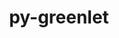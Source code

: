 ---
title: "py-greenlet"
layout: cache
categories: [package, develop]
meta: {"versions": ["1.1.2", "1.1.3", "2.0.2"], "compilers": ["gcc@=11.1.0", "gcc@=7.5.0", "oneapi@=2023.1.0", "oneapi@=2023.2.0"], "oss": ["ubuntu18.04", "ubuntu20.04"], "platforms": ["linux"], "targets": ["ppc64le", "x86_64", "x86_64_v3"], "stacks": ["data-vis-sdk", "e4s", "e4s-oneapi", "e4s-power", "radiuss", "root"], "num_specs": 127, "num_specs_by_stack": {"radiuss": 44, "root": 127, "e4s-power": 36, "e4s-oneapi": 6, "e4s": 29, "data-vis-sdk": 12}}
spec_details: [{"hash": "zixzhtarltabfttwxei7liapzqsd2iea", "compiler": "gcc@=7.5.0", "versions": ["1.1.2"], "os": "ubuntu18.04", "platform": "linux", "target": "x86_64", "variants": [], "stacks": ["radiuss", "root"], "size": "-", "tarball": "https://binaries.spack.io/develop/build_cache/linux-ubuntu18.04-x86_64/gcc-7.5.0/py-greenlet-1.1.2/linux-ubuntu18.04-x86_64-gcc-7.5.0-py-greenlet-1.1.2-zixzhtarltabfttwxei7liapzqsd2iea.spack"}, {"hash": "4pwrhbgjwi4izr4koqevnl427ltfq7xz", "compiler": "gcc@=7.5.0", "versions": ["1.1.2"], "os": "ubuntu18.04", "platform": "linux", "target": "x86_64", "variants": [], "stacks": ["radiuss", "root"], "size": "-", "tarball": "https://binaries.spack.io/develop/build_cache/linux-ubuntu18.04-x86_64/gcc-7.5.0/py-greenlet-1.1.2/linux-ubuntu18.04-x86_64-gcc-7.5.0-py-greenlet-1.1.2-4pwrhbgjwi4izr4koqevnl427ltfq7xz.spack"}, {"hash": "jns46sbsbjzroyjh2tyxp5l6tpdncys2", "compiler": "gcc@=7.5.0", "versions": ["1.1.2"], "os": "ubuntu18.04", "platform": "linux", "target": "x86_64", "variants": [], "stacks": ["radiuss", "root"], "size": "-", "tarball": "https://binaries.spack.io/develop/build_cache/linux-ubuntu18.04-x86_64/gcc-7.5.0/py-greenlet-1.1.2/linux-ubuntu18.04-x86_64-gcc-7.5.0-py-greenlet-1.1.2-jns46sbsbjzroyjh2tyxp5l6tpdncys2.spack"}, {"hash": "dcsx72bwjmvzpm5yoa4azd3ooam7y2pb", "compiler": "gcc@=7.5.0", "versions": ["1.1.3"], "os": "ubuntu18.04", "platform": "linux", "target": "x86_64", "variants": ["build_system=python_pip"], "stacks": ["radiuss", "root"], "size": "-", "tarball": "https://binaries.spack.io/develop/build_cache/linux-ubuntu18.04-x86_64/gcc-7.5.0/py-greenlet-1.1.3/linux-ubuntu18.04-x86_64-gcc-7.5.0-py-greenlet-1.1.3-dcsx72bwjmvzpm5yoa4azd3ooam7y2pb.spack"}, {"hash": "ob4youq7xzgp7fn2vdygspdfaumpiyuy", "compiler": "gcc@=7.5.0", "versions": ["1.1.2"], "os": "ubuntu18.04", "platform": "linux", "target": "x86_64", "variants": [], "stacks": ["radiuss", "root"], "size": "-", "tarball": "https://binaries.spack.io/develop/build_cache/linux-ubuntu18.04-x86_64/gcc-7.5.0/py-greenlet-1.1.2/linux-ubuntu18.04-x86_64-gcc-7.5.0-py-greenlet-1.1.2-ob4youq7xzgp7fn2vdygspdfaumpiyuy.spack"}, {"hash": "wvkv5vhy4ehoekyildslsdmr4mqym3qx", "compiler": "gcc@=7.5.0", "versions": ["1.1.2"], "os": "ubuntu18.04", "platform": "linux", "target": "x86_64", "variants": [], "stacks": ["radiuss", "root"], "size": "-", "tarball": "https://binaries.spack.io/develop/build_cache/linux-ubuntu18.04-x86_64/gcc-7.5.0/py-greenlet-1.1.2/linux-ubuntu18.04-x86_64-gcc-7.5.0-py-greenlet-1.1.2-wvkv5vhy4ehoekyildslsdmr4mqym3qx.spack"}, {"hash": "nhswvchtmstmips4oxmp5d5c5lqs5kau", "compiler": "gcc@=7.5.0", "versions": ["1.1.2"], "os": "ubuntu18.04", "platform": "linux", "target": "x86_64", "variants": [], "stacks": ["radiuss", "root"], "size": "-", "tarball": "https://binaries.spack.io/develop/build_cache/linux-ubuntu18.04-x86_64/gcc-7.5.0/py-greenlet-1.1.2/linux-ubuntu18.04-x86_64-gcc-7.5.0-py-greenlet-1.1.2-nhswvchtmstmips4oxmp5d5c5lqs5kau.spack"}, {"hash": "uqfvxnm7glo5awelgl4euj2tyxpgdxbz", "compiler": "gcc@=7.5.0", "versions": ["1.1.3"], "os": "ubuntu18.04", "platform": "linux", "target": "x86_64", "variants": ["build_system=python_pip"], "stacks": ["radiuss", "root"], "size": "-", "tarball": "https://binaries.spack.io/develop/build_cache/linux-ubuntu18.04-x86_64/gcc-7.5.0/py-greenlet-1.1.3/linux-ubuntu18.04-x86_64-gcc-7.5.0-py-greenlet-1.1.3-uqfvxnm7glo5awelgl4euj2tyxpgdxbz.spack"}, {"hash": "snztmadli2ndj37uz4ahrcgvl6njep5a", "compiler": "gcc@=7.5.0", "versions": ["1.1.2"], "os": "ubuntu18.04", "platform": "linux", "target": "x86_64", "variants": [], "stacks": ["radiuss", "root"], "size": "-", "tarball": "https://binaries.spack.io/develop/build_cache/linux-ubuntu18.04-x86_64/gcc-7.5.0/py-greenlet-1.1.2/linux-ubuntu18.04-x86_64-gcc-7.5.0-py-greenlet-1.1.2-snztmadli2ndj37uz4ahrcgvl6njep5a.spack"}, {"hash": "zjba2atat5rpzr6vao6bh3fvjmlul3df", "compiler": "gcc@=7.5.0", "versions": ["1.1.2"], "os": "ubuntu18.04", "platform": "linux", "target": "x86_64", "variants": [], "stacks": ["radiuss", "root"], "size": "-", "tarball": "https://binaries.spack.io/develop/build_cache/linux-ubuntu18.04-x86_64/gcc-7.5.0/py-greenlet-1.1.2/linux-ubuntu18.04-x86_64-gcc-7.5.0-py-greenlet-1.1.2-zjba2atat5rpzr6vao6bh3fvjmlul3df.spack"}, {"hash": "4iomgicux6swjitumitguawao6swcrxx", "compiler": "gcc@=7.5.0", "versions": ["1.1.2"], "os": "ubuntu18.04", "platform": "linux", "target": "x86_64", "variants": [], "stacks": ["radiuss", "root"], "size": "-", "tarball": "https://binaries.spack.io/develop/build_cache/linux-ubuntu18.04-x86_64/gcc-7.5.0/py-greenlet-1.1.2/linux-ubuntu18.04-x86_64-gcc-7.5.0-py-greenlet-1.1.2-4iomgicux6swjitumitguawao6swcrxx.spack"}, {"hash": "jomncm5brmsdaql3p7hhxeqvnkauoqtl", "compiler": "gcc@=7.5.0", "versions": ["1.1.3"], "os": "ubuntu18.04", "platform": "linux", "target": "x86_64", "variants": ["build_system=python_pip"], "stacks": ["radiuss", "root"], "size": "-", "tarball": "https://binaries.spack.io/develop/build_cache/linux-ubuntu18.04-x86_64/gcc-7.5.0/py-greenlet-1.1.3/linux-ubuntu18.04-x86_64-gcc-7.5.0-py-greenlet-1.1.3-jomncm5brmsdaql3p7hhxeqvnkauoqtl.spack"}, {"hash": "3crqtbscx76twfyqhfm3dm7tcabp6vnm", "compiler": "gcc@=7.5.0", "versions": ["1.1.2"], "os": "ubuntu18.04", "platform": "linux", "target": "x86_64", "variants": [], "stacks": ["radiuss", "root"], "size": "-", "tarball": "https://binaries.spack.io/develop/build_cache/linux-ubuntu18.04-x86_64/gcc-7.5.0/py-greenlet-1.1.2/linux-ubuntu18.04-x86_64-gcc-7.5.0-py-greenlet-1.1.2-3crqtbscx76twfyqhfm3dm7tcabp6vnm.spack"}, {"hash": "qhdw5iuohjx4rkppupb2pqhypb6yrkac", "compiler": "gcc@=7.5.0", "versions": ["1.1.2"], "os": "ubuntu18.04", "platform": "linux", "target": "x86_64", "variants": [], "stacks": ["radiuss", "root"], "size": "-", "tarball": "https://binaries.spack.io/develop/build_cache/linux-ubuntu18.04-x86_64/gcc-7.5.0/py-greenlet-1.1.2/linux-ubuntu18.04-x86_64-gcc-7.5.0-py-greenlet-1.1.2-qhdw5iuohjx4rkppupb2pqhypb6yrkac.spack"}, {"hash": "647soltau3d3wz566qpewuhvlspvmxlc", "compiler": "gcc@=7.5.0", "versions": ["1.1.2"], "os": "ubuntu18.04", "platform": "linux", "target": "x86_64", "variants": [], "stacks": ["radiuss", "root"], "size": "-", "tarball": "https://binaries.spack.io/develop/build_cache/linux-ubuntu18.04-x86_64/gcc-7.5.0/py-greenlet-1.1.2/linux-ubuntu18.04-x86_64-gcc-7.5.0-py-greenlet-1.1.2-647soltau3d3wz566qpewuhvlspvmxlc.spack"}, {"hash": "doaqdx64gyg37epam6q27n6hosvvddak", "compiler": "gcc@=7.5.0", "versions": ["1.1.2"], "os": "ubuntu18.04", "platform": "linux", "target": "x86_64", "variants": [], "stacks": ["radiuss", "root"], "size": "-", "tarball": "https://binaries.spack.io/develop/build_cache/linux-ubuntu18.04-x86_64/gcc-7.5.0/py-greenlet-1.1.2/linux-ubuntu18.04-x86_64-gcc-7.5.0-py-greenlet-1.1.2-doaqdx64gyg37epam6q27n6hosvvddak.spack"}, {"hash": "gpj46k7a5aub42hczrg5rnio4ssdo4ov", "compiler": "gcc@=7.5.0", "versions": ["1.1.2"], "os": "ubuntu18.04", "platform": "linux", "target": "x86_64", "variants": [], "stacks": ["radiuss", "root"], "size": "-", "tarball": "https://binaries.spack.io/develop/build_cache/linux-ubuntu18.04-x86_64/gcc-7.5.0/py-greenlet-1.1.2/linux-ubuntu18.04-x86_64-gcc-7.5.0-py-greenlet-1.1.2-gpj46k7a5aub42hczrg5rnio4ssdo4ov.spack"}, {"hash": "kyw5aqahrybeufzdyze2qjddgjadtoxj", "compiler": "gcc@=7.5.0", "versions": ["1.1.2"], "os": "ubuntu18.04", "platform": "linux", "target": "x86_64", "variants": [], "stacks": ["radiuss", "root"], "size": "-", "tarball": "https://binaries.spack.io/develop/build_cache/linux-ubuntu18.04-x86_64/gcc-7.5.0/py-greenlet-1.1.2/linux-ubuntu18.04-x86_64-gcc-7.5.0-py-greenlet-1.1.2-kyw5aqahrybeufzdyze2qjddgjadtoxj.spack"}, {"hash": "yfs4me3ddybyf5zwo3besdwabftquon5", "compiler": "gcc@=7.5.0", "versions": ["1.1.2"], "os": "ubuntu18.04", "platform": "linux", "target": "x86_64", "variants": [], "stacks": ["radiuss", "root"], "size": "-", "tarball": "https://binaries.spack.io/develop/build_cache/linux-ubuntu18.04-x86_64/gcc-7.5.0/py-greenlet-1.1.2/linux-ubuntu18.04-x86_64-gcc-7.5.0-py-greenlet-1.1.2-yfs4me3ddybyf5zwo3besdwabftquon5.spack"}, {"hash": "fc3m5evpd67h2xm3mmcy6tezfynszwyq", "compiler": "gcc@=7.5.0", "versions": ["1.1.2"], "os": "ubuntu18.04", "platform": "linux", "target": "x86_64", "variants": [], "stacks": ["radiuss", "root"], "size": "-", "tarball": "https://binaries.spack.io/develop/build_cache/linux-ubuntu18.04-x86_64/gcc-7.5.0/py-greenlet-1.1.2/linux-ubuntu18.04-x86_64-gcc-7.5.0-py-greenlet-1.1.2-fc3m5evpd67h2xm3mmcy6tezfynszwyq.spack"}, {"hash": "hudt7ue36cwjfkmb3ivogrnxycpkuzkc", "compiler": "gcc@=7.5.0", "versions": ["1.1.2"], "os": "ubuntu18.04", "platform": "linux", "target": "x86_64", "variants": [], "stacks": ["radiuss", "root"], "size": "-", "tarball": "https://binaries.spack.io/develop/build_cache/linux-ubuntu18.04-x86_64/gcc-7.5.0/py-greenlet-1.1.2/linux-ubuntu18.04-x86_64-gcc-7.5.0-py-greenlet-1.1.2-hudt7ue36cwjfkmb3ivogrnxycpkuzkc.spack"}, {"hash": "mduq6al5jyawpuoug27ftlgptul2ujov", "compiler": "gcc@=7.5.0", "versions": ["1.1.2"], "os": "ubuntu18.04", "platform": "linux", "target": "x86_64", "variants": [], "stacks": ["radiuss", "root"], "size": "-", "tarball": "https://binaries.spack.io/develop/build_cache/linux-ubuntu18.04-x86_64/gcc-7.5.0/py-greenlet-1.1.2/linux-ubuntu18.04-x86_64-gcc-7.5.0-py-greenlet-1.1.2-mduq6al5jyawpuoug27ftlgptul2ujov.spack"}, {"hash": "wan7ek5na4axdzerzfb6wafnwb4w34wl", "compiler": "gcc@=7.5.0", "versions": ["1.1.2"], "os": "ubuntu18.04", "platform": "linux", "target": "x86_64", "variants": [], "stacks": ["radiuss", "root"], "size": "-", "tarball": "https://binaries.spack.io/develop/build_cache/linux-ubuntu18.04-x86_64/gcc-7.5.0/py-greenlet-1.1.2/linux-ubuntu18.04-x86_64-gcc-7.5.0-py-greenlet-1.1.2-wan7ek5na4axdzerzfb6wafnwb4w34wl.spack"}, {"hash": "hxrkmha7mbozpzy3w5kll5earo2cmp4g", "compiler": "gcc@=7.5.0", "versions": ["1.1.2"], "os": "ubuntu18.04", "platform": "linux", "target": "x86_64", "variants": [], "stacks": ["radiuss", "root"], "size": "-", "tarball": "https://binaries.spack.io/develop/build_cache/linux-ubuntu18.04-x86_64/gcc-7.5.0/py-greenlet-1.1.2/linux-ubuntu18.04-x86_64-gcc-7.5.0-py-greenlet-1.1.2-hxrkmha7mbozpzy3w5kll5earo2cmp4g.spack"}, {"hash": "tux26wy2xgcmlkm22bqco2l4pgrmbnqt", "compiler": "gcc@=7.5.0", "versions": ["1.1.2"], "os": "ubuntu18.04", "platform": "linux", "target": "x86_64", "variants": [], "stacks": ["radiuss", "root"], "size": "-", "tarball": "https://binaries.spack.io/develop/build_cache/linux-ubuntu18.04-x86_64/gcc-7.5.0/py-greenlet-1.1.2/linux-ubuntu18.04-x86_64-gcc-7.5.0-py-greenlet-1.1.2-tux26wy2xgcmlkm22bqco2l4pgrmbnqt.spack"}, {"hash": "2paqyi4uv2hnssvwedgnhzrtb5hzmkub", "compiler": "gcc@=7.5.0", "versions": ["1.1.2"], "os": "ubuntu18.04", "platform": "linux", "target": "x86_64", "variants": [], "stacks": ["radiuss", "root"], "size": "-", "tarball": "https://binaries.spack.io/develop/build_cache/linux-ubuntu18.04-x86_64/gcc-7.5.0/py-greenlet-1.1.2/linux-ubuntu18.04-x86_64-gcc-7.5.0-py-greenlet-1.1.2-2paqyi4uv2hnssvwedgnhzrtb5hzmkub.spack"}, {"hash": "ltssfgy6lfb4zdqobivdoan3eehory4s", "compiler": "gcc@=7.5.0", "versions": ["1.1.2"], "os": "ubuntu18.04", "platform": "linux", "target": "x86_64", "variants": [], "stacks": ["radiuss", "root"], "size": "-", "tarball": "https://binaries.spack.io/develop/build_cache/linux-ubuntu18.04-x86_64/gcc-7.5.0/py-greenlet-1.1.2/linux-ubuntu18.04-x86_64-gcc-7.5.0-py-greenlet-1.1.2-ltssfgy6lfb4zdqobivdoan3eehory4s.spack"}, {"hash": "omqp4cvrdpf67v74ov7pgnoddn65sgni", "compiler": "gcc@=7.5.0", "versions": ["1.1.2"], "os": "ubuntu18.04", "platform": "linux", "target": "x86_64", "variants": [], "stacks": ["radiuss", "root"], "size": "-", "tarball": "https://binaries.spack.io/develop/build_cache/linux-ubuntu18.04-x86_64/gcc-7.5.0/py-greenlet-1.1.2/linux-ubuntu18.04-x86_64-gcc-7.5.0-py-greenlet-1.1.2-omqp4cvrdpf67v74ov7pgnoddn65sgni.spack"}, {"hash": "2x3cno3thrmjbfrgs5wzwv63sv2snl7v", "compiler": "gcc@=7.5.0", "versions": ["1.1.2"], "os": "ubuntu18.04", "platform": "linux", "target": "x86_64", "variants": [], "stacks": ["radiuss", "root"], "size": "-", "tarball": "https://binaries.spack.io/develop/build_cache/linux-ubuntu18.04-x86_64/gcc-7.5.0/py-greenlet-1.1.2/linux-ubuntu18.04-x86_64-gcc-7.5.0-py-greenlet-1.1.2-2x3cno3thrmjbfrgs5wzwv63sv2snl7v.spack"}, {"hash": "l555zuvsl7tc5kjxicq2vcvx4i3qpusz", "compiler": "gcc@=7.5.0", "versions": ["1.1.2"], "os": "ubuntu18.04", "platform": "linux", "target": "x86_64", "variants": [], "stacks": ["radiuss", "root"], "size": "-", "tarball": "https://binaries.spack.io/develop/build_cache/linux-ubuntu18.04-x86_64/gcc-7.5.0/py-greenlet-1.1.2/linux-ubuntu18.04-x86_64-gcc-7.5.0-py-greenlet-1.1.2-l555zuvsl7tc5kjxicq2vcvx4i3qpusz.spack"}, {"hash": "7dvvgjx3ehh3ll3yk3v3ktbc7aigiymi", "compiler": "gcc@=7.5.0", "versions": ["1.1.2"], "os": "ubuntu18.04", "platform": "linux", "target": "x86_64", "variants": [], "stacks": ["radiuss", "root"], "size": "-", "tarball": "https://binaries.spack.io/develop/build_cache/linux-ubuntu18.04-x86_64/gcc-7.5.0/py-greenlet-1.1.2/linux-ubuntu18.04-x86_64-gcc-7.5.0-py-greenlet-1.1.2-7dvvgjx3ehh3ll3yk3v3ktbc7aigiymi.spack"}, {"hash": "alrldbynmje6dbjwf6sz5jztc4r7l52v", "compiler": "gcc@=7.5.0", "versions": ["2.0.2"], "os": "ubuntu18.04", "platform": "linux", "target": "x86_64", "variants": ["build_system=python_pip"], "stacks": ["radiuss", "root"], "size": "-", "tarball": "https://binaries.spack.io/develop/build_cache/linux-ubuntu18.04-x86_64/gcc-7.5.0/py-greenlet-2.0.2/linux-ubuntu18.04-x86_64-gcc-7.5.0-py-greenlet-2.0.2-alrldbynmje6dbjwf6sz5jztc4r7l52v.spack"}, {"hash": "vywm5d7p2owazqt2xum3gxrzbrki5tfh", "compiler": "gcc@=7.5.0", "versions": ["1.1.2"], "os": "ubuntu18.04", "platform": "linux", "target": "x86_64", "variants": [], "stacks": ["radiuss", "root"], "size": "-", "tarball": "https://binaries.spack.io/develop/build_cache/linux-ubuntu18.04-x86_64/gcc-7.5.0/py-greenlet-1.1.2/linux-ubuntu18.04-x86_64-gcc-7.5.0-py-greenlet-1.1.2-vywm5d7p2owazqt2xum3gxrzbrki5tfh.spack"}, {"hash": "7gcwf7hxxdix4vgs435uub4hkr5trw5i", "compiler": "gcc@=7.5.0", "versions": ["1.1.2"], "os": "ubuntu18.04", "platform": "linux", "target": "x86_64", "variants": [], "stacks": ["radiuss", "root"], "size": "-", "tarball": "https://binaries.spack.io/develop/build_cache/linux-ubuntu18.04-x86_64/gcc-7.5.0/py-greenlet-1.1.2/linux-ubuntu18.04-x86_64-gcc-7.5.0-py-greenlet-1.1.2-7gcwf7hxxdix4vgs435uub4hkr5trw5i.spack"}, {"hash": "7mqgh5xsnlicx64yclcvmpoytnnxdwak", "compiler": "gcc@=7.5.0", "versions": ["2.0.2"], "os": "ubuntu18.04", "platform": "linux", "target": "x86_64_v3", "variants": ["build_system=python_pip"], "stacks": ["radiuss", "root"], "size": "-", "tarball": "https://binaries.spack.io/develop/build_cache/linux-ubuntu18.04-x86_64_v3/gcc-7.5.0/py-greenlet-2.0.2/linux-ubuntu18.04-x86_64_v3-gcc-7.5.0-py-greenlet-2.0.2-7mqgh5xsnlicx64yclcvmpoytnnxdwak.spack"}, {"hash": "q2mh3a5cejhnkxbd7nzpqahb5fnkpuki", "compiler": "gcc@=7.5.0", "versions": ["2.0.2"], "os": "ubuntu18.04", "platform": "linux", "target": "x86_64_v3", "variants": ["build_system=python_pip"], "stacks": ["radiuss", "root"], "size": "-", "tarball": "https://binaries.spack.io/develop/build_cache/linux-ubuntu18.04-x86_64_v3/gcc-7.5.0/py-greenlet-2.0.2/linux-ubuntu18.04-x86_64_v3-gcc-7.5.0-py-greenlet-2.0.2-q2mh3a5cejhnkxbd7nzpqahb5fnkpuki.spack"}, {"hash": "orohjrhxvvpevzpsh5hbruvqabkrcfl6", "compiler": "gcc@=7.5.0", "versions": ["2.0.2"], "os": "ubuntu18.04", "platform": "linux", "target": "x86_64_v3", "variants": ["build_system=python_pip"], "stacks": ["radiuss", "root"], "size": "-", "tarball": "https://binaries.spack.io/develop/build_cache/linux-ubuntu18.04-x86_64_v3/gcc-7.5.0/py-greenlet-2.0.2/linux-ubuntu18.04-x86_64_v3-gcc-7.5.0-py-greenlet-2.0.2-orohjrhxvvpevzpsh5hbruvqabkrcfl6.spack"}, {"hash": "qcd76tojsw2h4kkgzkdu2tbidwbkb6uc", "compiler": "gcc@=7.5.0", "versions": ["2.0.2"], "os": "ubuntu18.04", "platform": "linux", "target": "x86_64_v3", "variants": ["build_system=python_pip"], "stacks": ["radiuss", "root"], "size": "-", "tarball": "https://binaries.spack.io/develop/build_cache/linux-ubuntu18.04-x86_64_v3/gcc-7.5.0/py-greenlet-2.0.2/linux-ubuntu18.04-x86_64_v3-gcc-7.5.0-py-greenlet-2.0.2-qcd76tojsw2h4kkgzkdu2tbidwbkb6uc.spack"}, {"hash": "mr5i5ar3acrohpkhbna5miutipcvde7v", "compiler": "gcc@=7.5.0", "versions": ["2.0.2"], "os": "ubuntu18.04", "platform": "linux", "target": "x86_64_v3", "variants": ["build_system=python_pip"], "stacks": ["radiuss", "root"], "size": "-", "tarball": "https://binaries.spack.io/develop/build_cache/linux-ubuntu18.04-x86_64_v3/gcc-7.5.0/py-greenlet-2.0.2/linux-ubuntu18.04-x86_64_v3-gcc-7.5.0-py-greenlet-2.0.2-mr5i5ar3acrohpkhbna5miutipcvde7v.spack"}, {"hash": "qkhrja7vpldh6oe6lv6wdsmqaymbgz5x", "compiler": "gcc@=7.5.0", "versions": ["2.0.2"], "os": "ubuntu18.04", "platform": "linux", "target": "x86_64_v3", "variants": ["build_system=python_pip"], "stacks": ["radiuss", "root"], "size": "-", "tarball": "https://binaries.spack.io/develop/build_cache/linux-ubuntu18.04-x86_64_v3/gcc-7.5.0/py-greenlet-2.0.2/linux-ubuntu18.04-x86_64_v3-gcc-7.5.0-py-greenlet-2.0.2-qkhrja7vpldh6oe6lv6wdsmqaymbgz5x.spack"}, {"hash": "ftusyn2ljo6cewt22kbbwwanlfht6vej", "compiler": "gcc@=7.5.0", "versions": ["2.0.2"], "os": "ubuntu18.04", "platform": "linux", "target": "x86_64_v3", "variants": ["build_system=python_pip"], "stacks": ["radiuss", "root"], "size": "-", "tarball": "https://binaries.spack.io/develop/build_cache/linux-ubuntu18.04-x86_64_v3/gcc-7.5.0/py-greenlet-2.0.2/linux-ubuntu18.04-x86_64_v3-gcc-7.5.0-py-greenlet-2.0.2-ftusyn2ljo6cewt22kbbwwanlfht6vej.spack"}, {"hash": "dg4m5sgkzanbmzk62y7b5caomi5x33dq", "compiler": "gcc@=7.5.0", "versions": ["2.0.2"], "os": "ubuntu18.04", "platform": "linux", "target": "x86_64_v3", "variants": ["build_system=python_pip"], "stacks": ["radiuss", "root"], "size": "-", "tarball": "https://binaries.spack.io/develop/build_cache/linux-ubuntu18.04-x86_64_v3/gcc-7.5.0/py-greenlet-2.0.2/linux-ubuntu18.04-x86_64_v3-gcc-7.5.0-py-greenlet-2.0.2-dg4m5sgkzanbmzk62y7b5caomi5x33dq.spack"}, {"hash": "tihxfckfk4j2gnpk2jdgunahwyuilz42", "compiler": "gcc@=7.5.0", "versions": ["2.0.2"], "os": "ubuntu18.04", "platform": "linux", "target": "x86_64_v3", "variants": ["build_system=python_pip"], "stacks": ["radiuss", "root"], "size": "-", "tarball": "https://binaries.spack.io/develop/build_cache/linux-ubuntu18.04-x86_64_v3/gcc-7.5.0/py-greenlet-2.0.2/linux-ubuntu18.04-x86_64_v3-gcc-7.5.0-py-greenlet-2.0.2-tihxfckfk4j2gnpk2jdgunahwyuilz42.spack"}, {"hash": "q7wgt7rocv5frkim37rfbwan5g3lun2e", "compiler": "gcc@=7.5.0", "versions": ["2.0.2"], "os": "ubuntu18.04", "platform": "linux", "target": "x86_64_v3", "variants": ["build_system=python_pip"], "stacks": ["radiuss", "root"], "size": "-", "tarball": "https://binaries.spack.io/develop/build_cache/linux-ubuntu18.04-x86_64_v3/gcc-7.5.0/py-greenlet-2.0.2/linux-ubuntu18.04-x86_64_v3-gcc-7.5.0-py-greenlet-2.0.2-q7wgt7rocv5frkim37rfbwan5g3lun2e.spack"}, {"hash": "csodt66uiaejjftvme4yi3i3s4ygssoz", "compiler": "gcc@=11.1.0", "versions": ["2.0.2"], "os": "ubuntu20.04", "platform": "linux", "target": "ppc64le", "variants": ["build_system=python_pip"], "stacks": ["e4s-power", "root"], "size": "-", "tarball": "https://binaries.spack.io/develop/build_cache/linux-ubuntu20.04-ppc64le/gcc-11.1.0/py-greenlet-2.0.2/linux-ubuntu20.04-ppc64le-gcc-11.1.0-py-greenlet-2.0.2-csodt66uiaejjftvme4yi3i3s4ygssoz.spack"}, {"hash": "cjp7xvpnome7segoad43m7p34j7rhsjj", "compiler": "gcc@=11.1.0", "versions": ["2.0.2"], "os": "ubuntu20.04", "platform": "linux", "target": "ppc64le", "variants": ["build_system=python_pip"], "stacks": ["e4s-power", "root"], "size": "-", "tarball": "https://binaries.spack.io/develop/build_cache/linux-ubuntu20.04-ppc64le/gcc-11.1.0/py-greenlet-2.0.2/linux-ubuntu20.04-ppc64le-gcc-11.1.0-py-greenlet-2.0.2-cjp7xvpnome7segoad43m7p34j7rhsjj.spack"}, {"hash": "xoftrrdeu5r3igl5u2h7ajimfupi2xvu", "compiler": "gcc@=11.1.0", "versions": ["2.0.2"], "os": "ubuntu20.04", "platform": "linux", "target": "ppc64le", "variants": ["build_system=python_pip"], "stacks": ["e4s-power", "root"], "size": "-", "tarball": "https://binaries.spack.io/develop/build_cache/linux-ubuntu20.04-ppc64le/gcc-11.1.0/py-greenlet-2.0.2/linux-ubuntu20.04-ppc64le-gcc-11.1.0-py-greenlet-2.0.2-xoftrrdeu5r3igl5u2h7ajimfupi2xvu.spack"}, {"hash": "lecv4rno74ckglqa2mzpnq7jfbk62b3a", "compiler": "gcc@=11.1.0", "versions": ["2.0.2"], "os": "ubuntu20.04", "platform": "linux", "target": "ppc64le", "variants": ["build_system=python_pip"], "stacks": ["e4s-power", "root"], "size": "-", "tarball": "https://binaries.spack.io/develop/build_cache/linux-ubuntu20.04-ppc64le/gcc-11.1.0/py-greenlet-2.0.2/linux-ubuntu20.04-ppc64le-gcc-11.1.0-py-greenlet-2.0.2-lecv4rno74ckglqa2mzpnq7jfbk62b3a.spack"}, {"hash": "jxvqdqo2h34fygybqueiuvhnp22lfmzt", "compiler": "gcc@=11.1.0", "versions": ["2.0.2"], "os": "ubuntu20.04", "platform": "linux", "target": "ppc64le", "variants": ["build_system=python_pip"], "stacks": ["e4s-power", "root"], "size": "-", "tarball": "https://binaries.spack.io/develop/build_cache/linux-ubuntu20.04-ppc64le/gcc-11.1.0/py-greenlet-2.0.2/linux-ubuntu20.04-ppc64le-gcc-11.1.0-py-greenlet-2.0.2-jxvqdqo2h34fygybqueiuvhnp22lfmzt.spack"}, {"hash": "pe2wpwmyzaauvfxjdz52yvtuezglhqef", "compiler": "gcc@=11.1.0", "versions": ["2.0.2"], "os": "ubuntu20.04", "platform": "linux", "target": "ppc64le", "variants": ["build_system=python_pip"], "stacks": ["e4s-power", "root"], "size": "-", "tarball": "https://binaries.spack.io/develop/build_cache/linux-ubuntu20.04-ppc64le/gcc-11.1.0/py-greenlet-2.0.2/linux-ubuntu20.04-ppc64le-gcc-11.1.0-py-greenlet-2.0.2-pe2wpwmyzaauvfxjdz52yvtuezglhqef.spack"}, {"hash": "cbs56dtnain4oosbwpctrbm5sosvzrzd", "compiler": "gcc@=11.1.0", "versions": ["2.0.2"], "os": "ubuntu20.04", "platform": "linux", "target": "ppc64le", "variants": ["build_system=python_pip"], "stacks": ["e4s-power", "root"], "size": "-", "tarball": "https://binaries.spack.io/develop/build_cache/linux-ubuntu20.04-ppc64le/gcc-11.1.0/py-greenlet-2.0.2/linux-ubuntu20.04-ppc64le-gcc-11.1.0-py-greenlet-2.0.2-cbs56dtnain4oosbwpctrbm5sosvzrzd.spack"}, {"hash": "occiwfn3ibisqbyfvhabkug5exrhnupk", "compiler": "gcc@=11.1.0", "versions": ["2.0.2"], "os": "ubuntu20.04", "platform": "linux", "target": "ppc64le", "variants": ["build_system=python_pip"], "stacks": ["e4s-power", "root"], "size": "-", "tarball": "https://binaries.spack.io/develop/build_cache/linux-ubuntu20.04-ppc64le/gcc-11.1.0/py-greenlet-2.0.2/linux-ubuntu20.04-ppc64le-gcc-11.1.0-py-greenlet-2.0.2-occiwfn3ibisqbyfvhabkug5exrhnupk.spack"}, {"hash": "ua7lls6t6tiuekrdo5l6ay3n72qq3jaw", "compiler": "gcc@=11.1.0", "versions": ["2.0.2"], "os": "ubuntu20.04", "platform": "linux", "target": "ppc64le", "variants": ["build_system=python_pip"], "stacks": ["e4s-power", "root"], "size": "-", "tarball": "https://binaries.spack.io/develop/build_cache/linux-ubuntu20.04-ppc64le/gcc-11.1.0/py-greenlet-2.0.2/linux-ubuntu20.04-ppc64le-gcc-11.1.0-py-greenlet-2.0.2-ua7lls6t6tiuekrdo5l6ay3n72qq3jaw.spack"}, {"hash": "2rb3fpere42i2joamifzccqip4afbbab", "compiler": "gcc@=11.1.0", "versions": ["2.0.2"], "os": "ubuntu20.04", "platform": "linux", "target": "ppc64le", "variants": ["build_system=python_pip"], "stacks": ["e4s-power", "root"], "size": "-", "tarball": "https://binaries.spack.io/develop/build_cache/linux-ubuntu20.04-ppc64le/gcc-11.1.0/py-greenlet-2.0.2/linux-ubuntu20.04-ppc64le-gcc-11.1.0-py-greenlet-2.0.2-2rb3fpere42i2joamifzccqip4afbbab.spack"}, {"hash": "ztwa62viglut6xjf6qca7jceg4ojsj35", "compiler": "gcc@=11.1.0", "versions": ["2.0.2"], "os": "ubuntu20.04", "platform": "linux", "target": "ppc64le", "variants": ["build_system=python_pip"], "stacks": ["e4s-power", "root"], "size": "-", "tarball": "https://binaries.spack.io/develop/build_cache/linux-ubuntu20.04-ppc64le/gcc-11.1.0/py-greenlet-2.0.2/linux-ubuntu20.04-ppc64le-gcc-11.1.0-py-greenlet-2.0.2-ztwa62viglut6xjf6qca7jceg4ojsj35.spack"}, {"hash": "llkuqgrf6nj3seyl3vefpzugxgbagwez", "compiler": "gcc@=11.1.0", "versions": ["2.0.2"], "os": "ubuntu20.04", "platform": "linux", "target": "ppc64le", "variants": ["build_system=python_pip"], "stacks": ["e4s-power", "root"], "size": "-", "tarball": "https://binaries.spack.io/develop/build_cache/linux-ubuntu20.04-ppc64le/gcc-11.1.0/py-greenlet-2.0.2/linux-ubuntu20.04-ppc64le-gcc-11.1.0-py-greenlet-2.0.2-llkuqgrf6nj3seyl3vefpzugxgbagwez.spack"}, {"hash": "2hcj4ugwhgujzb52jw6ug5b7tvnpxmng", "compiler": "gcc@=11.1.0", "versions": ["2.0.2"], "os": "ubuntu20.04", "platform": "linux", "target": "ppc64le", "variants": ["build_system=python_pip"], "stacks": ["e4s-power", "root"], "size": "-", "tarball": "https://binaries.spack.io/develop/build_cache/linux-ubuntu20.04-ppc64le/gcc-11.1.0/py-greenlet-2.0.2/linux-ubuntu20.04-ppc64le-gcc-11.1.0-py-greenlet-2.0.2-2hcj4ugwhgujzb52jw6ug5b7tvnpxmng.spack"}, {"hash": "h2pzlsts4h2d37k6rrblc4klwfukkflw", "compiler": "gcc@=11.1.0", "versions": ["2.0.2"], "os": "ubuntu20.04", "platform": "linux", "target": "ppc64le", "variants": ["build_system=python_pip"], "stacks": ["e4s-power", "root"], "size": "-", "tarball": "https://binaries.spack.io/develop/build_cache/linux-ubuntu20.04-ppc64le/gcc-11.1.0/py-greenlet-2.0.2/linux-ubuntu20.04-ppc64le-gcc-11.1.0-py-greenlet-2.0.2-h2pzlsts4h2d37k6rrblc4klwfukkflw.spack"}, {"hash": "6i3vcn5dz3in4czhiukkfykpqe3o5es6", "compiler": "gcc@=11.1.0", "versions": ["2.0.2"], "os": "ubuntu20.04", "platform": "linux", "target": "ppc64le", "variants": ["build_system=python_pip"], "stacks": ["e4s-power", "root"], "size": "-", "tarball": "https://binaries.spack.io/develop/build_cache/linux-ubuntu20.04-ppc64le/gcc-11.1.0/py-greenlet-2.0.2/linux-ubuntu20.04-ppc64le-gcc-11.1.0-py-greenlet-2.0.2-6i3vcn5dz3in4czhiukkfykpqe3o5es6.spack"}, {"hash": "gnmtt7d3ywjeiomnwto4ckqm5h5cuhyx", "compiler": "gcc@=11.1.0", "versions": ["2.0.2"], "os": "ubuntu20.04", "platform": "linux", "target": "ppc64le", "variants": ["build_system=python_pip"], "stacks": ["e4s-power", "root"], "size": "-", "tarball": "https://binaries.spack.io/develop/build_cache/linux-ubuntu20.04-ppc64le/gcc-11.1.0/py-greenlet-2.0.2/linux-ubuntu20.04-ppc64le-gcc-11.1.0-py-greenlet-2.0.2-gnmtt7d3ywjeiomnwto4ckqm5h5cuhyx.spack"}, {"hash": "6xmnqpwoprg5wo4ldwyoyjminwt62ph3", "compiler": "gcc@=11.1.0", "versions": ["2.0.2"], "os": "ubuntu20.04", "platform": "linux", "target": "ppc64le", "variants": ["build_system=python_pip"], "stacks": ["e4s-power", "root"], "size": "-", "tarball": "https://binaries.spack.io/develop/build_cache/linux-ubuntu20.04-ppc64le/gcc-11.1.0/py-greenlet-2.0.2/linux-ubuntu20.04-ppc64le-gcc-11.1.0-py-greenlet-2.0.2-6xmnqpwoprg5wo4ldwyoyjminwt62ph3.spack"}, {"hash": "fgym4cn32j7p5mq2wx5ndmfxzb7eimhd", "compiler": "gcc@=11.1.0", "versions": ["2.0.2"], "os": "ubuntu20.04", "platform": "linux", "target": "ppc64le", "variants": ["build_system=python_pip"], "stacks": ["e4s-power", "root"], "size": "-", "tarball": "https://binaries.spack.io/develop/build_cache/linux-ubuntu20.04-ppc64le/gcc-11.1.0/py-greenlet-2.0.2/linux-ubuntu20.04-ppc64le-gcc-11.1.0-py-greenlet-2.0.2-fgym4cn32j7p5mq2wx5ndmfxzb7eimhd.spack"}, {"hash": "enaxyfvqawory2q75nzgrfegy456bam2", "compiler": "gcc@=11.1.0", "versions": ["2.0.2"], "os": "ubuntu20.04", "platform": "linux", "target": "ppc64le", "variants": ["build_system=python_pip"], "stacks": ["e4s-power", "root"], "size": "-", "tarball": "https://binaries.spack.io/develop/build_cache/linux-ubuntu20.04-ppc64le/gcc-11.1.0/py-greenlet-2.0.2/linux-ubuntu20.04-ppc64le-gcc-11.1.0-py-greenlet-2.0.2-enaxyfvqawory2q75nzgrfegy456bam2.spack"}, {"hash": "twp5dcsbaxnh5l7lqebcnodnporm7k7j", "compiler": "gcc@=11.1.0", "versions": ["2.0.2"], "os": "ubuntu20.04", "platform": "linux", "target": "ppc64le", "variants": ["build_system=python_pip"], "stacks": ["e4s-power", "root"], "size": "-", "tarball": "https://binaries.spack.io/develop/build_cache/linux-ubuntu20.04-ppc64le/gcc-11.1.0/py-greenlet-2.0.2/linux-ubuntu20.04-ppc64le-gcc-11.1.0-py-greenlet-2.0.2-twp5dcsbaxnh5l7lqebcnodnporm7k7j.spack"}, {"hash": "t462srfrqmupur25ljvofbe2ogj6uljp", "compiler": "gcc@=11.1.0", "versions": ["2.0.2"], "os": "ubuntu20.04", "platform": "linux", "target": "ppc64le", "variants": ["build_system=python_pip"], "stacks": ["e4s-power", "root"], "size": "-", "tarball": "https://binaries.spack.io/develop/build_cache/linux-ubuntu20.04-ppc64le/gcc-11.1.0/py-greenlet-2.0.2/linux-ubuntu20.04-ppc64le-gcc-11.1.0-py-greenlet-2.0.2-t462srfrqmupur25ljvofbe2ogj6uljp.spack"}, {"hash": "sqcqljefozokqya2qe4h3koooozk6vbo", "compiler": "gcc@=11.1.0", "versions": ["2.0.2"], "os": "ubuntu20.04", "platform": "linux", "target": "ppc64le", "variants": ["build_system=python_pip"], "stacks": ["e4s-power", "root"], "size": "-", "tarball": "https://binaries.spack.io/develop/build_cache/linux-ubuntu20.04-ppc64le/gcc-11.1.0/py-greenlet-2.0.2/linux-ubuntu20.04-ppc64le-gcc-11.1.0-py-greenlet-2.0.2-sqcqljefozokqya2qe4h3koooozk6vbo.spack"}, {"hash": "rmbknzn4bjejstdzqbbi3jj6ywxd5oly", "compiler": "gcc@=11.1.0", "versions": ["2.0.2"], "os": "ubuntu20.04", "platform": "linux", "target": "ppc64le", "variants": ["build_system=python_pip"], "stacks": ["e4s-power", "root"], "size": "-", "tarball": "https://binaries.spack.io/develop/build_cache/linux-ubuntu20.04-ppc64le/gcc-11.1.0/py-greenlet-2.0.2/linux-ubuntu20.04-ppc64le-gcc-11.1.0-py-greenlet-2.0.2-rmbknzn4bjejstdzqbbi3jj6ywxd5oly.spack"}, {"hash": "ha2yk7axcgmeopva6udds3xtjiol7svt", "compiler": "gcc@=11.1.0", "versions": ["2.0.2"], "os": "ubuntu20.04", "platform": "linux", "target": "ppc64le", "variants": ["build_system=python_pip"], "stacks": ["e4s-power", "root"], "size": "-", "tarball": "https://binaries.spack.io/develop/build_cache/linux-ubuntu20.04-ppc64le/gcc-11.1.0/py-greenlet-2.0.2/linux-ubuntu20.04-ppc64le-gcc-11.1.0-py-greenlet-2.0.2-ha2yk7axcgmeopva6udds3xtjiol7svt.spack"}, {"hash": "kwbi4vbacx4eqd2ofitjmiknlheeo3jr", "compiler": "gcc@=11.1.0", "versions": ["2.0.2"], "os": "ubuntu20.04", "platform": "linux", "target": "ppc64le", "variants": ["build_system=python_pip"], "stacks": ["e4s-power", "root"], "size": "-", "tarball": "https://binaries.spack.io/develop/build_cache/linux-ubuntu20.04-ppc64le/gcc-11.1.0/py-greenlet-2.0.2/linux-ubuntu20.04-ppc64le-gcc-11.1.0-py-greenlet-2.0.2-kwbi4vbacx4eqd2ofitjmiknlheeo3jr.spack"}, {"hash": "bflgczn6xvbssg4niueglhw4odmtv2ke", "compiler": "gcc@=11.1.0", "versions": ["2.0.2"], "os": "ubuntu20.04", "platform": "linux", "target": "ppc64le", "variants": ["build_system=python_pip"], "stacks": ["e4s-power", "root"], "size": "-", "tarball": "https://binaries.spack.io/develop/build_cache/linux-ubuntu20.04-ppc64le/gcc-11.1.0/py-greenlet-2.0.2/linux-ubuntu20.04-ppc64le-gcc-11.1.0-py-greenlet-2.0.2-bflgczn6xvbssg4niueglhw4odmtv2ke.spack"}, {"hash": "nttqtimmv5fyo7eqw4k3pzomggye2jh3", "compiler": "gcc@=11.1.0", "versions": ["2.0.2"], "os": "ubuntu20.04", "platform": "linux", "target": "ppc64le", "variants": ["build_system=python_pip"], "stacks": ["e4s-power", "root"], "size": "-", "tarball": "https://binaries.spack.io/develop/build_cache/linux-ubuntu20.04-ppc64le/gcc-11.1.0/py-greenlet-2.0.2/linux-ubuntu20.04-ppc64le-gcc-11.1.0-py-greenlet-2.0.2-nttqtimmv5fyo7eqw4k3pzomggye2jh3.spack"}, {"hash": "cbjefdym5ou6xcmj64x3e4nfnodgihnh", "compiler": "gcc@=11.1.0", "versions": ["2.0.2"], "os": "ubuntu20.04", "platform": "linux", "target": "ppc64le", "variants": ["build_system=python_pip"], "stacks": ["e4s-power", "root"], "size": "-", "tarball": "https://binaries.spack.io/develop/build_cache/linux-ubuntu20.04-ppc64le/gcc-11.1.0/py-greenlet-2.0.2/linux-ubuntu20.04-ppc64le-gcc-11.1.0-py-greenlet-2.0.2-cbjefdym5ou6xcmj64x3e4nfnodgihnh.spack"}, {"hash": "4pubrik5db6k3hrtjydpsgrmkcrn5wzc", "compiler": "gcc@=11.1.0", "versions": ["2.0.2"], "os": "ubuntu20.04", "platform": "linux", "target": "ppc64le", "variants": ["build_system=python_pip"], "stacks": ["e4s-power", "root"], "size": "-", "tarball": "https://binaries.spack.io/develop/build_cache/linux-ubuntu20.04-ppc64le/gcc-11.1.0/py-greenlet-2.0.2/linux-ubuntu20.04-ppc64le-gcc-11.1.0-py-greenlet-2.0.2-4pubrik5db6k3hrtjydpsgrmkcrn5wzc.spack"}, {"hash": "qzpddcw4p6pfxbbre4nqqpz46cf7fues", "compiler": "gcc@=11.1.0", "versions": ["2.0.2"], "os": "ubuntu20.04", "platform": "linux", "target": "ppc64le", "variants": ["build_system=python_pip"], "stacks": ["e4s-power", "root"], "size": "-", "tarball": "https://binaries.spack.io/develop/build_cache/linux-ubuntu20.04-ppc64le/gcc-11.1.0/py-greenlet-2.0.2/linux-ubuntu20.04-ppc64le-gcc-11.1.0-py-greenlet-2.0.2-qzpddcw4p6pfxbbre4nqqpz46cf7fues.spack"}, {"hash": "dpytcgcfqybvat2d7jxz34dvjppxvw2u", "compiler": "gcc@=11.1.0", "versions": ["1.1.3"], "os": "ubuntu20.04", "platform": "linux", "target": "ppc64le", "variants": ["build_system=python_pip"], "stacks": ["e4s-power", "root"], "size": "-", "tarball": "https://binaries.spack.io/develop/build_cache/linux-ubuntu20.04-ppc64le/gcc-11.1.0/py-greenlet-1.1.3/linux-ubuntu20.04-ppc64le-gcc-11.1.0-py-greenlet-1.1.3-dpytcgcfqybvat2d7jxz34dvjppxvw2u.spack"}, {"hash": "hp3j4uidfs6ctsnfmnybkpevtyukmy7w", "compiler": "gcc@=11.1.0", "versions": ["1.1.3"], "os": "ubuntu20.04", "platform": "linux", "target": "ppc64le", "variants": ["build_system=python_pip"], "stacks": ["e4s-power", "root"], "size": "-", "tarball": "https://binaries.spack.io/develop/build_cache/linux-ubuntu20.04-ppc64le/gcc-11.1.0/py-greenlet-1.1.3/linux-ubuntu20.04-ppc64le-gcc-11.1.0-py-greenlet-1.1.3-hp3j4uidfs6ctsnfmnybkpevtyukmy7w.spack"}, {"hash": "dqsmnh2bzynpkcwhpvsjmcrgskqtl77o", "compiler": "gcc@=11.1.0", "versions": ["2.0.2"], "os": "ubuntu20.04", "platform": "linux", "target": "ppc64le", "variants": ["build_system=python_pip"], "stacks": ["e4s-power", "root"], "size": "-", "tarball": "https://binaries.spack.io/develop/build_cache/linux-ubuntu20.04-ppc64le/gcc-11.1.0/py-greenlet-2.0.2/linux-ubuntu20.04-ppc64le-gcc-11.1.0-py-greenlet-2.0.2-dqsmnh2bzynpkcwhpvsjmcrgskqtl77o.spack"}, {"hash": "iduinsjxgi5uzxd7k4vbedryppfbtcec", "compiler": "gcc@=11.1.0", "versions": ["2.0.2"], "os": "ubuntu20.04", "platform": "linux", "target": "ppc64le", "variants": ["build_system=python_pip"], "stacks": ["e4s-power", "root"], "size": "-", "tarball": "https://binaries.spack.io/develop/build_cache/linux-ubuntu20.04-ppc64le/gcc-11.1.0/py-greenlet-2.0.2/linux-ubuntu20.04-ppc64le-gcc-11.1.0-py-greenlet-2.0.2-iduinsjxgi5uzxd7k4vbedryppfbtcec.spack"}, {"hash": "k4ncx5ttsgthc7jcpdcdsbhqknnmv2rb", "compiler": "gcc@=11.1.0", "versions": ["1.1.3"], "os": "ubuntu20.04", "platform": "linux", "target": "ppc64le", "variants": ["build_system=python_pip"], "stacks": ["e4s-power", "root"], "size": "-", "tarball": "https://binaries.spack.io/develop/build_cache/linux-ubuntu20.04-ppc64le/gcc-11.1.0/py-greenlet-1.1.3/linux-ubuntu20.04-ppc64le-gcc-11.1.0-py-greenlet-1.1.3-k4ncx5ttsgthc7jcpdcdsbhqknnmv2rb.spack"}, {"hash": "uuj3kro4agt5z23rtjxuexngnjozh72y", "compiler": "gcc@=11.1.0", "versions": ["2.0.2"], "os": "ubuntu20.04", "platform": "linux", "target": "ppc64le", "variants": ["build_system=python_pip"], "stacks": ["e4s-power", "root"], "size": "-", "tarball": "https://binaries.spack.io/develop/build_cache/linux-ubuntu20.04-ppc64le/gcc-11.1.0/py-greenlet-2.0.2/linux-ubuntu20.04-ppc64le-gcc-11.1.0-py-greenlet-2.0.2-uuj3kro4agt5z23rtjxuexngnjozh72y.spack"}, {"hash": "t5tkm74y2adt5vm6xkczp5d627s3gt35", "compiler": "oneapi@=2023.1.0", "versions": ["2.0.2"], "os": "ubuntu20.04", "platform": "linux", "target": "x86_64", "variants": ["build_system=python_pip"], "stacks": ["e4s-oneapi", "root"], "size": "-", "tarball": "https://binaries.spack.io/develop/build_cache/linux-ubuntu20.04-x86_64/oneapi-2023.1.0/py-greenlet-2.0.2/linux-ubuntu20.04-x86_64-oneapi-2023.1.0-py-greenlet-2.0.2-t5tkm74y2adt5vm6xkczp5d627s3gt35.spack"}, {"hash": "l425eavzism7i7o363rjym24da7btqxi", "compiler": "oneapi@=2023.1.0", "versions": ["2.0.2"], "os": "ubuntu20.04", "platform": "linux", "target": "x86_64", "variants": ["build_system=python_pip"], "stacks": ["e4s-oneapi", "root"], "size": "-", "tarball": "https://binaries.spack.io/develop/build_cache/linux-ubuntu20.04-x86_64/oneapi-2023.1.0/py-greenlet-2.0.2/linux-ubuntu20.04-x86_64-oneapi-2023.1.0-py-greenlet-2.0.2-l425eavzism7i7o363rjym24da7btqxi.spack"}, {"hash": "dgyv2airy5nhxlydha7o5hsffiqacjbi", "compiler": "oneapi@=2023.2.0", "versions": ["2.0.2"], "os": "ubuntu20.04", "platform": "linux", "target": "x86_64", "variants": ["build_system=python_pip"], "stacks": ["e4s-oneapi", "root"], "size": "-", "tarball": "https://binaries.spack.io/develop/build_cache/linux-ubuntu20.04-x86_64/oneapi-2023.2.0/py-greenlet-2.0.2/linux-ubuntu20.04-x86_64-oneapi-2023.2.0-py-greenlet-2.0.2-dgyv2airy5nhxlydha7o5hsffiqacjbi.spack"}, {"hash": "vmmxrvpmuh55tncjfa7m45uj7zlecadk", "compiler": "oneapi@=2023.2.0", "versions": ["2.0.2"], "os": "ubuntu20.04", "platform": "linux", "target": "x86_64", "variants": ["build_system=python_pip"], "stacks": ["e4s-oneapi", "root"], "size": "-", "tarball": "https://binaries.spack.io/develop/build_cache/linux-ubuntu20.04-x86_64/oneapi-2023.2.0/py-greenlet-2.0.2/linux-ubuntu20.04-x86_64-oneapi-2023.2.0-py-greenlet-2.0.2-vmmxrvpmuh55tncjfa7m45uj7zlecadk.spack"}, {"hash": "xc67yiaamjgiimtxaqnna7h7knd3womr", "compiler": "oneapi@=2023.2.0", "versions": ["2.0.2"], "os": "ubuntu20.04", "platform": "linux", "target": "x86_64", "variants": ["build_system=python_pip"], "stacks": ["e4s-oneapi", "root"], "size": "-", "tarball": "https://binaries.spack.io/develop/build_cache/linux-ubuntu20.04-x86_64/oneapi-2023.2.0/py-greenlet-2.0.2/linux-ubuntu20.04-x86_64-oneapi-2023.2.0-py-greenlet-2.0.2-xc67yiaamjgiimtxaqnna7h7knd3womr.spack"}, {"hash": "tjixgny3e72guzvfc4grjegp5prtlvmc", "compiler": "oneapi@=2023.2.0", "versions": ["2.0.2"], "os": "ubuntu20.04", "platform": "linux", "target": "x86_64", "variants": ["build_system=python_pip"], "stacks": ["e4s-oneapi", "root"], "size": "-", "tarball": "https://binaries.spack.io/develop/build_cache/linux-ubuntu20.04-x86_64/oneapi-2023.2.0/py-greenlet-2.0.2/linux-ubuntu20.04-x86_64-oneapi-2023.2.0-py-greenlet-2.0.2-tjixgny3e72guzvfc4grjegp5prtlvmc.spack"}, {"hash": "rxej26ja4jbia7rukuwnhhrcp66vt4dn", "compiler": "gcc@=11.1.0", "versions": ["2.0.2"], "os": "ubuntu20.04", "platform": "linux", "target": "x86_64_v3", "variants": ["build_system=python_pip"], "stacks": ["root", "e4s"], "size": "-", "tarball": "https://binaries.spack.io/develop/build_cache/linux-ubuntu20.04-x86_64_v3/gcc-11.1.0/py-greenlet-2.0.2/linux-ubuntu20.04-x86_64_v3-gcc-11.1.0-py-greenlet-2.0.2-rxej26ja4jbia7rukuwnhhrcp66vt4dn.spack"}, {"hash": "2zl6ix426tkgurbel2eso3ofcqrarzru", "compiler": "gcc@=11.1.0", "versions": ["2.0.2"], "os": "ubuntu20.04", "platform": "linux", "target": "x86_64_v3", "variants": ["build_system=python_pip"], "stacks": ["root", "e4s"], "size": "-", "tarball": "https://binaries.spack.io/develop/build_cache/linux-ubuntu20.04-x86_64_v3/gcc-11.1.0/py-greenlet-2.0.2/linux-ubuntu20.04-x86_64_v3-gcc-11.1.0-py-greenlet-2.0.2-2zl6ix426tkgurbel2eso3ofcqrarzru.spack"}, {"hash": "mjcuyxlg6n3u2rd7y2nohjjdlappx4zu", "compiler": "gcc@=11.1.0", "versions": ["2.0.2"], "os": "ubuntu20.04", "platform": "linux", "target": "x86_64_v3", "variants": ["build_system=python_pip"], "stacks": ["root", "data-vis-sdk"], "size": "-", "tarball": "https://binaries.spack.io/develop/build_cache/linux-ubuntu20.04-x86_64_v3/gcc-11.1.0/py-greenlet-2.0.2/linux-ubuntu20.04-x86_64_v3-gcc-11.1.0-py-greenlet-2.0.2-mjcuyxlg6n3u2rd7y2nohjjdlappx4zu.spack"}, {"hash": "vko5gegiityteipv7lprolicjclu4i2h", "compiler": "gcc@=11.1.0", "versions": ["2.0.2"], "os": "ubuntu20.04", "platform": "linux", "target": "x86_64_v3", "variants": ["build_system=python_pip"], "stacks": ["root", "data-vis-sdk"], "size": "-", "tarball": "https://binaries.spack.io/develop/build_cache/linux-ubuntu20.04-x86_64_v3/gcc-11.1.0/py-greenlet-2.0.2/linux-ubuntu20.04-x86_64_v3-gcc-11.1.0-py-greenlet-2.0.2-vko5gegiityteipv7lprolicjclu4i2h.spack"}, {"hash": "zo5ribbnizm7uwjs3bpocvqcxrpaytje", "compiler": "gcc@=11.1.0", "versions": ["2.0.2"], "os": "ubuntu20.04", "platform": "linux", "target": "x86_64_v3", "variants": ["build_system=python_pip"], "stacks": ["root", "data-vis-sdk"], "size": "-", "tarball": "https://binaries.spack.io/develop/build_cache/linux-ubuntu20.04-x86_64_v3/gcc-11.1.0/py-greenlet-2.0.2/linux-ubuntu20.04-x86_64_v3-gcc-11.1.0-py-greenlet-2.0.2-zo5ribbnizm7uwjs3bpocvqcxrpaytje.spack"}, {"hash": "y3pybco3uhvujlnhyosrhf2or5ap2fei", "compiler": "gcc@=11.1.0", "versions": ["2.0.2"], "os": "ubuntu20.04", "platform": "linux", "target": "x86_64_v3", "variants": ["build_system=python_pip"], "stacks": ["root", "data-vis-sdk"], "size": "-", "tarball": "https://binaries.spack.io/develop/build_cache/linux-ubuntu20.04-x86_64_v3/gcc-11.1.0/py-greenlet-2.0.2/linux-ubuntu20.04-x86_64_v3-gcc-11.1.0-py-greenlet-2.0.2-y3pybco3uhvujlnhyosrhf2or5ap2fei.spack"}, {"hash": "z2xqsiblplvl23i476qk7odn7g2ogoae", "compiler": "gcc@=11.1.0", "versions": ["2.0.2"], "os": "ubuntu20.04", "platform": "linux", "target": "x86_64_v3", "variants": ["build_system=python_pip"], "stacks": ["root", "data-vis-sdk"], "size": "-", "tarball": "https://binaries.spack.io/develop/build_cache/linux-ubuntu20.04-x86_64_v3/gcc-11.1.0/py-greenlet-2.0.2/linux-ubuntu20.04-x86_64_v3-gcc-11.1.0-py-greenlet-2.0.2-z2xqsiblplvl23i476qk7odn7g2ogoae.spack"}, {"hash": "4wifzj5hmvx6mbsxtxz5twp4gnsywwzg", "compiler": "gcc@=11.1.0", "versions": ["2.0.2"], "os": "ubuntu20.04", "platform": "linux", "target": "x86_64_v3", "variants": ["build_system=python_pip"], "stacks": ["root", "data-vis-sdk"], "size": "-", "tarball": "https://binaries.spack.io/develop/build_cache/linux-ubuntu20.04-x86_64_v3/gcc-11.1.0/py-greenlet-2.0.2/linux-ubuntu20.04-x86_64_v3-gcc-11.1.0-py-greenlet-2.0.2-4wifzj5hmvx6mbsxtxz5twp4gnsywwzg.spack"}, {"hash": "mxs6uecvh6rqrs7xqn4ubtq63f633zgp", "compiler": "gcc@=11.1.0", "versions": ["2.0.2"], "os": "ubuntu20.04", "platform": "linux", "target": "x86_64_v3", "variants": ["build_system=python_pip"], "stacks": ["root", "data-vis-sdk"], "size": "-", "tarball": "https://binaries.spack.io/develop/build_cache/linux-ubuntu20.04-x86_64_v3/gcc-11.1.0/py-greenlet-2.0.2/linux-ubuntu20.04-x86_64_v3-gcc-11.1.0-py-greenlet-2.0.2-mxs6uecvh6rqrs7xqn4ubtq63f633zgp.spack"}, {"hash": "xdztyo5peg7i7vztv2zkmgowqoegem5u", "compiler": "gcc@=11.1.0", "versions": ["2.0.2"], "os": "ubuntu20.04", "platform": "linux", "target": "x86_64_v3", "variants": ["build_system=python_pip"], "stacks": ["root", "data-vis-sdk"], "size": "-", "tarball": "https://binaries.spack.io/develop/build_cache/linux-ubuntu20.04-x86_64_v3/gcc-11.1.0/py-greenlet-2.0.2/linux-ubuntu20.04-x86_64_v3-gcc-11.1.0-py-greenlet-2.0.2-xdztyo5peg7i7vztv2zkmgowqoegem5u.spack"}, {"hash": "sabi56ufaf4la32db2sv5hustodlb47g", "compiler": "gcc@=11.1.0", "versions": ["2.0.2"], "os": "ubuntu20.04", "platform": "linux", "target": "x86_64_v3", "variants": ["build_system=python_pip"], "stacks": ["root", "e4s"], "size": "-", "tarball": "https://binaries.spack.io/develop/build_cache/linux-ubuntu20.04-x86_64_v3/gcc-11.1.0/py-greenlet-2.0.2/linux-ubuntu20.04-x86_64_v3-gcc-11.1.0-py-greenlet-2.0.2-sabi56ufaf4la32db2sv5hustodlb47g.spack"}, {"hash": "kmfv2y7othezyddjgyzxtcrbmlanluvu", "compiler": "gcc@=11.1.0", "versions": ["2.0.2"], "os": "ubuntu20.04", "platform": "linux", "target": "x86_64_v3", "variants": ["build_system=python_pip"], "stacks": ["root", "data-vis-sdk"], "size": "-", "tarball": "https://binaries.spack.io/develop/build_cache/linux-ubuntu20.04-x86_64_v3/gcc-11.1.0/py-greenlet-2.0.2/linux-ubuntu20.04-x86_64_v3-gcc-11.1.0-py-greenlet-2.0.2-kmfv2y7othezyddjgyzxtcrbmlanluvu.spack"}, {"hash": "ahgnhgk2ijm37u4sq3be2q3xcpwngfrl", "compiler": "gcc@=11.1.0", "versions": ["2.0.2"], "os": "ubuntu20.04", "platform": "linux", "target": "x86_64_v3", "variants": ["build_system=python_pip"], "stacks": ["root", "data-vis-sdk"], "size": "-", "tarball": "https://binaries.spack.io/develop/build_cache/linux-ubuntu20.04-x86_64_v3/gcc-11.1.0/py-greenlet-2.0.2/linux-ubuntu20.04-x86_64_v3-gcc-11.1.0-py-greenlet-2.0.2-ahgnhgk2ijm37u4sq3be2q3xcpwngfrl.spack"}, {"hash": "3b7s4b5xlwvrefqgfsiqhbq5ayx7ld4m", "compiler": "gcc@=11.1.0", "versions": ["2.0.2"], "os": "ubuntu20.04", "platform": "linux", "target": "x86_64_v3", "variants": ["build_system=python_pip"], "stacks": ["root", "e4s"], "size": "-", "tarball": "https://binaries.spack.io/develop/build_cache/linux-ubuntu20.04-x86_64_v3/gcc-11.1.0/py-greenlet-2.0.2/linux-ubuntu20.04-x86_64_v3-gcc-11.1.0-py-greenlet-2.0.2-3b7s4b5xlwvrefqgfsiqhbq5ayx7ld4m.spack"}, {"hash": "2qac2npnfncqyqlqlotliyodvlaqp4lz", "compiler": "gcc@=11.1.0", "versions": ["2.0.2"], "os": "ubuntu20.04", "platform": "linux", "target": "x86_64_v3", "variants": ["build_system=python_pip"], "stacks": ["root", "data-vis-sdk"], "size": "-", "tarball": "https://binaries.spack.io/develop/build_cache/linux-ubuntu20.04-x86_64_v3/gcc-11.1.0/py-greenlet-2.0.2/linux-ubuntu20.04-x86_64_v3-gcc-11.1.0-py-greenlet-2.0.2-2qac2npnfncqyqlqlotliyodvlaqp4lz.spack"}, {"hash": "pozy3l66j3nw2h6xn2cdfuiz54eq7l32", "compiler": "gcc@=11.1.0", "versions": ["2.0.2"], "os": "ubuntu20.04", "platform": "linux", "target": "x86_64_v3", "variants": ["build_system=python_pip"], "stacks": ["root", "data-vis-sdk"], "size": "-", "tarball": "https://binaries.spack.io/develop/build_cache/linux-ubuntu20.04-x86_64_v3/gcc-11.1.0/py-greenlet-2.0.2/linux-ubuntu20.04-x86_64_v3-gcc-11.1.0-py-greenlet-2.0.2-pozy3l66j3nw2h6xn2cdfuiz54eq7l32.spack"}, {"hash": "qb2i7hmia6bgqj5tclraryuybw6jfo6s", "compiler": "gcc@=11.1.0", "versions": ["2.0.2"], "os": "ubuntu20.04", "platform": "linux", "target": "x86_64_v3", "variants": ["build_system=python_pip"], "stacks": ["root", "e4s"], "size": "-", "tarball": "https://binaries.spack.io/develop/build_cache/linux-ubuntu20.04-x86_64_v3/gcc-11.1.0/py-greenlet-2.0.2/linux-ubuntu20.04-x86_64_v3-gcc-11.1.0-py-greenlet-2.0.2-qb2i7hmia6bgqj5tclraryuybw6jfo6s.spack"}, {"hash": "rlpngqoc5ag5nz3omplj3yprugs5zj2i", "compiler": "gcc@=11.1.0", "versions": ["2.0.2"], "os": "ubuntu20.04", "platform": "linux", "target": "x86_64_v3", "variants": ["build_system=python_pip"], "stacks": ["root", "e4s"], "size": "-", "tarball": "https://binaries.spack.io/develop/build_cache/linux-ubuntu20.04-x86_64_v3/gcc-11.1.0/py-greenlet-2.0.2/linux-ubuntu20.04-x86_64_v3-gcc-11.1.0-py-greenlet-2.0.2-rlpngqoc5ag5nz3omplj3yprugs5zj2i.spack"}, {"hash": "agfjffya32iippffexdwgp2c6h7dmodb", "compiler": "gcc@=11.1.0", "versions": ["2.0.2"], "os": "ubuntu20.04", "platform": "linux", "target": "x86_64_v3", "variants": ["build_system=python_pip"], "stacks": ["root", "e4s"], "size": "-", "tarball": "https://binaries.spack.io/develop/build_cache/linux-ubuntu20.04-x86_64_v3/gcc-11.1.0/py-greenlet-2.0.2/linux-ubuntu20.04-x86_64_v3-gcc-11.1.0-py-greenlet-2.0.2-agfjffya32iippffexdwgp2c6h7dmodb.spack"}, {"hash": "yxstwikvi6dnp4wjfjecuqir3w2ozhcm", "compiler": "gcc@=11.1.0", "versions": ["2.0.2"], "os": "ubuntu20.04", "platform": "linux", "target": "x86_64_v3", "variants": ["build_system=python_pip"], "stacks": ["root", "e4s"], "size": "-", "tarball": "https://binaries.spack.io/develop/build_cache/linux-ubuntu20.04-x86_64_v3/gcc-11.1.0/py-greenlet-2.0.2/linux-ubuntu20.04-x86_64_v3-gcc-11.1.0-py-greenlet-2.0.2-yxstwikvi6dnp4wjfjecuqir3w2ozhcm.spack"}, {"hash": "nq5axa5ellx3gwb5r4w7ereo5gbzudkh", "compiler": "gcc@=11.1.0", "versions": ["2.0.2"], "os": "ubuntu20.04", "platform": "linux", "target": "x86_64_v3", "variants": ["build_system=python_pip"], "stacks": ["root", "e4s"], "size": "-", "tarball": "https://binaries.spack.io/develop/build_cache/linux-ubuntu20.04-x86_64_v3/gcc-11.1.0/py-greenlet-2.0.2/linux-ubuntu20.04-x86_64_v3-gcc-11.1.0-py-greenlet-2.0.2-nq5axa5ellx3gwb5r4w7ereo5gbzudkh.spack"}, {"hash": "4gpnvlpxgsc5agynmzkiluk6s4juaihu", "compiler": "gcc@=11.1.0", "versions": ["2.0.2"], "os": "ubuntu20.04", "platform": "linux", "target": "x86_64_v3", "variants": ["build_system=python_pip"], "stacks": ["root", "e4s"], "size": "-", "tarball": "https://binaries.spack.io/develop/build_cache/linux-ubuntu20.04-x86_64_v3/gcc-11.1.0/py-greenlet-2.0.2/linux-ubuntu20.04-x86_64_v3-gcc-11.1.0-py-greenlet-2.0.2-4gpnvlpxgsc5agynmzkiluk6s4juaihu.spack"}, {"hash": "gx6ae564u245j4tt5xuwi2kfey7cheom", "compiler": "gcc@=11.1.0", "versions": ["2.0.2"], "os": "ubuntu20.04", "platform": "linux", "target": "x86_64_v3", "variants": ["build_system=python_pip"], "stacks": ["root", "e4s"], "size": "-", "tarball": "https://binaries.spack.io/develop/build_cache/linux-ubuntu20.04-x86_64_v3/gcc-11.1.0/py-greenlet-2.0.2/linux-ubuntu20.04-x86_64_v3-gcc-11.1.0-py-greenlet-2.0.2-gx6ae564u245j4tt5xuwi2kfey7cheom.spack"}, {"hash": "phcpfdzb25klyi3h6epqgkxzz22jb6vh", "compiler": "gcc@=11.1.0", "versions": ["2.0.2"], "os": "ubuntu20.04", "platform": "linux", "target": "x86_64_v3", "variants": ["build_system=python_pip"], "stacks": ["root", "e4s"], "size": "-", "tarball": "https://binaries.spack.io/develop/build_cache/linux-ubuntu20.04-x86_64_v3/gcc-11.1.0/py-greenlet-2.0.2/linux-ubuntu20.04-x86_64_v3-gcc-11.1.0-py-greenlet-2.0.2-phcpfdzb25klyi3h6epqgkxzz22jb6vh.spack"}, {"hash": "vdkzitaebhejfivb4hnbgnr3h3btuxrn", "compiler": "gcc@=11.1.0", "versions": ["2.0.2"], "os": "ubuntu20.04", "platform": "linux", "target": "x86_64_v3", "variants": ["build_system=python_pip"], "stacks": ["root", "e4s"], "size": "-", "tarball": "https://binaries.spack.io/develop/build_cache/linux-ubuntu20.04-x86_64_v3/gcc-11.1.0/py-greenlet-2.0.2/linux-ubuntu20.04-x86_64_v3-gcc-11.1.0-py-greenlet-2.0.2-vdkzitaebhejfivb4hnbgnr3h3btuxrn.spack"}, {"hash": "e7d7yjin34t5w2fmj5x2rwjhbbjicstb", "compiler": "gcc@=11.1.0", "versions": ["2.0.2"], "os": "ubuntu20.04", "platform": "linux", "target": "x86_64_v3", "variants": ["build_system=python_pip"], "stacks": ["root", "e4s"], "size": "-", "tarball": "https://binaries.spack.io/develop/build_cache/linux-ubuntu20.04-x86_64_v3/gcc-11.1.0/py-greenlet-2.0.2/linux-ubuntu20.04-x86_64_v3-gcc-11.1.0-py-greenlet-2.0.2-e7d7yjin34t5w2fmj5x2rwjhbbjicstb.spack"}, {"hash": "mie2772z24r6jxvxz2lbvsyumbu25bvs", "compiler": "gcc@=11.1.0", "versions": ["2.0.2"], "os": "ubuntu20.04", "platform": "linux", "target": "x86_64_v3", "variants": ["build_system=python_pip"], "stacks": ["root", "e4s"], "size": "-", "tarball": "https://binaries.spack.io/develop/build_cache/linux-ubuntu20.04-x86_64_v3/gcc-11.1.0/py-greenlet-2.0.2/linux-ubuntu20.04-x86_64_v3-gcc-11.1.0-py-greenlet-2.0.2-mie2772z24r6jxvxz2lbvsyumbu25bvs.spack"}, {"hash": "rtsjrmjxo53dhddhk6ewqpqzrs2gjjbj", "compiler": "gcc@=11.1.0", "versions": ["2.0.2"], "os": "ubuntu20.04", "platform": "linux", "target": "x86_64_v3", "variants": ["build_system=python_pip"], "stacks": ["root", "e4s"], "size": "-", "tarball": "https://binaries.spack.io/develop/build_cache/linux-ubuntu20.04-x86_64_v3/gcc-11.1.0/py-greenlet-2.0.2/linux-ubuntu20.04-x86_64_v3-gcc-11.1.0-py-greenlet-2.0.2-rtsjrmjxo53dhddhk6ewqpqzrs2gjjbj.spack"}, {"hash": "q5wfnfphlt67vtg64mqc3c3ufumtuufp", "compiler": "gcc@=11.1.0", "versions": ["2.0.2"], "os": "ubuntu20.04", "platform": "linux", "target": "x86_64_v3", "variants": ["build_system=python_pip"], "stacks": ["root", "e4s"], "size": "-", "tarball": "https://binaries.spack.io/develop/build_cache/linux-ubuntu20.04-x86_64_v3/gcc-11.1.0/py-greenlet-2.0.2/linux-ubuntu20.04-x86_64_v3-gcc-11.1.0-py-greenlet-2.0.2-q5wfnfphlt67vtg64mqc3c3ufumtuufp.spack"}, {"hash": "jxbznd73st2qmv5vkyer2wvaiql7p3jl", "compiler": "gcc@=11.1.0", "versions": ["2.0.2"], "os": "ubuntu20.04", "platform": "linux", "target": "x86_64_v3", "variants": ["build_system=python_pip"], "stacks": ["root", "e4s"], "size": "-", "tarball": "https://binaries.spack.io/develop/build_cache/linux-ubuntu20.04-x86_64_v3/gcc-11.1.0/py-greenlet-2.0.2/linux-ubuntu20.04-x86_64_v3-gcc-11.1.0-py-greenlet-2.0.2-jxbznd73st2qmv5vkyer2wvaiql7p3jl.spack"}, {"hash": "xwahe4xvyrg2sfouhsicwqcfcev3i7fy", "compiler": "gcc@=11.1.0", "versions": ["2.0.2"], "os": "ubuntu20.04", "platform": "linux", "target": "x86_64_v3", "variants": ["build_system=python_pip"], "stacks": ["root", "e4s"], "size": "-", "tarball": "https://binaries.spack.io/develop/build_cache/linux-ubuntu20.04-x86_64_v3/gcc-11.1.0/py-greenlet-2.0.2/linux-ubuntu20.04-x86_64_v3-gcc-11.1.0-py-greenlet-2.0.2-xwahe4xvyrg2sfouhsicwqcfcev3i7fy.spack"}, {"hash": "navc2bjfhimnpjjuic3xwb52hvkjitez", "compiler": "gcc@=11.1.0", "versions": ["2.0.2"], "os": "ubuntu20.04", "platform": "linux", "target": "x86_64_v3", "variants": ["build_system=python_pip"], "stacks": ["root", "e4s"], "size": "-", "tarball": "https://binaries.spack.io/develop/build_cache/linux-ubuntu20.04-x86_64_v3/gcc-11.1.0/py-greenlet-2.0.2/linux-ubuntu20.04-x86_64_v3-gcc-11.1.0-py-greenlet-2.0.2-navc2bjfhimnpjjuic3xwb52hvkjitez.spack"}, {"hash": "skeklo432plnzkwiotymgpbzl4ebe7jp", "compiler": "gcc@=11.1.0", "versions": ["2.0.2"], "os": "ubuntu20.04", "platform": "linux", "target": "x86_64_v3", "variants": ["build_system=python_pip"], "stacks": ["root", "e4s"], "size": "-", "tarball": "https://binaries.spack.io/develop/build_cache/linux-ubuntu20.04-x86_64_v3/gcc-11.1.0/py-greenlet-2.0.2/linux-ubuntu20.04-x86_64_v3-gcc-11.1.0-py-greenlet-2.0.2-skeklo432plnzkwiotymgpbzl4ebe7jp.spack"}, {"hash": "lai2tdw6pbjejelx2455jjnefez3c7pd", "compiler": "gcc@=11.1.0", "versions": ["2.0.2"], "os": "ubuntu20.04", "platform": "linux", "target": "x86_64_v3", "variants": ["build_system=python_pip"], "stacks": ["root", "e4s"], "size": "-", "tarball": "https://binaries.spack.io/develop/build_cache/linux-ubuntu20.04-x86_64_v3/gcc-11.1.0/py-greenlet-2.0.2/linux-ubuntu20.04-x86_64_v3-gcc-11.1.0-py-greenlet-2.0.2-lai2tdw6pbjejelx2455jjnefez3c7pd.spack"}, {"hash": "5werzhfbkgbhbvxy7t46eg2aya6jwyn3", "compiler": "gcc@=11.1.0", "versions": ["2.0.2"], "os": "ubuntu20.04", "platform": "linux", "target": "x86_64_v3", "variants": ["build_system=python_pip"], "stacks": ["root", "e4s"], "size": "-", "tarball": "https://binaries.spack.io/develop/build_cache/linux-ubuntu20.04-x86_64_v3/gcc-11.1.0/py-greenlet-2.0.2/linux-ubuntu20.04-x86_64_v3-gcc-11.1.0-py-greenlet-2.0.2-5werzhfbkgbhbvxy7t46eg2aya6jwyn3.spack"}, {"hash": "hp4o4z6435hecrzcrlg6yxyhiyctn7au", "compiler": "gcc@=11.1.0", "versions": ["2.0.2"], "os": "ubuntu20.04", "platform": "linux", "target": "x86_64_v3", "variants": ["build_system=python_pip"], "stacks": ["root", "e4s"], "size": "-", "tarball": "https://binaries.spack.io/develop/build_cache/linux-ubuntu20.04-x86_64_v3/gcc-11.1.0/py-greenlet-2.0.2/linux-ubuntu20.04-x86_64_v3-gcc-11.1.0-py-greenlet-2.0.2-hp4o4z6435hecrzcrlg6yxyhiyctn7au.spack"}, {"hash": "wsz5zsiou5ixkd6f6jqk2ynjqvczuefq", "compiler": "gcc@=11.1.0", "versions": ["2.0.2"], "os": "ubuntu20.04", "platform": "linux", "target": "x86_64_v3", "variants": ["build_system=python_pip"], "stacks": ["root", "e4s"], "size": "-", "tarball": "https://binaries.spack.io/develop/build_cache/linux-ubuntu20.04-x86_64_v3/gcc-11.1.0/py-greenlet-2.0.2/linux-ubuntu20.04-x86_64_v3-gcc-11.1.0-py-greenlet-2.0.2-wsz5zsiou5ixkd6f6jqk2ynjqvczuefq.spack"}, {"hash": "fokpmxvywg56uvzvhv6h7nwrabngbbbh", "compiler": "gcc@=11.1.0", "versions": ["1.1.3"], "os": "ubuntu20.04", "platform": "linux", "target": "x86_64_v3", "variants": ["build_system=python_pip"], "stacks": ["root", "e4s"], "size": "-", "tarball": "https://binaries.spack.io/develop/build_cache/linux-ubuntu20.04-x86_64_v3/gcc-11.1.0/py-greenlet-1.1.3/linux-ubuntu20.04-x86_64_v3-gcc-11.1.0-py-greenlet-1.1.3-fokpmxvywg56uvzvhv6h7nwrabngbbbh.spack"}, {"hash": "7pv5lngydzorcrwumdqco7usytaghv2a", "compiler": "gcc@=11.1.0", "versions": ["2.0.2"], "os": "ubuntu20.04", "platform": "linux", "target": "x86_64_v3", "variants": ["build_system=python_pip"], "stacks": ["root", "e4s"], "size": "-", "tarball": "https://binaries.spack.io/develop/build_cache/linux-ubuntu20.04-x86_64_v3/gcc-11.1.0/py-greenlet-2.0.2/linux-ubuntu20.04-x86_64_v3-gcc-11.1.0-py-greenlet-2.0.2-7pv5lngydzorcrwumdqco7usytaghv2a.spack"}, {"hash": "mms7ynbwycy5gmin6o7ewkr6wvwy64yg", "compiler": "gcc@=11.1.0", "versions": ["2.0.2"], "os": "ubuntu20.04", "platform": "linux", "target": "x86_64_v3", "variants": ["build_system=python_pip"], "stacks": ["root", "e4s"], "size": "-", "tarball": "https://binaries.spack.io/develop/build_cache/linux-ubuntu20.04-x86_64_v3/gcc-11.1.0/py-greenlet-2.0.2/linux-ubuntu20.04-x86_64_v3-gcc-11.1.0-py-greenlet-2.0.2-mms7ynbwycy5gmin6o7ewkr6wvwy64yg.spack"}, {"hash": "745rheqr5vfh7cc4thm5ojn5eg26flka", "compiler": "gcc@=11.1.0", "versions": ["2.0.2"], "os": "ubuntu20.04", "platform": "linux", "target": "x86_64_v3", "variants": ["build_system=python_pip"], "stacks": ["root", "e4s"], "size": "-", "tarball": "https://binaries.spack.io/develop/build_cache/linux-ubuntu20.04-x86_64_v3/gcc-11.1.0/py-greenlet-2.0.2/linux-ubuntu20.04-x86_64_v3-gcc-11.1.0-py-greenlet-2.0.2-745rheqr5vfh7cc4thm5ojn5eg26flka.spack"}]
---